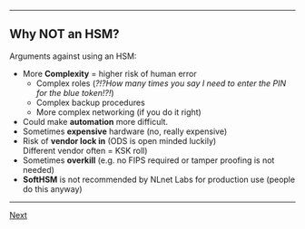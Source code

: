 ---------------
## Why NOT an HSM?
Arguments against using an HSM:

-   More **Complexity** = higher risk of human error
    -   Complex roles (*?!?How many times you say I need to enter the PIN for the blue token!?!*)
    -   Complex backup procedures
    -   More complex networking (if you do it right)
-   Could make **automation** more difficult.
-   Sometimes **expensive** hardware (no, really expensive)
-   Risk of **vendor lock in** (ODS is open minded luckily)\
    Different vendor often = KSK roll)
-   Sometimes **overkill** (e.g. no FIPS required or tamper proofing is not needed)
-   **SoftHSM** is not recommended by NLnet Labs for production use (people do this anyway)
    
----------------------
[Next](https://github.com/niek-sidn/hsm_workshop/blob/main/Slide11.md)
